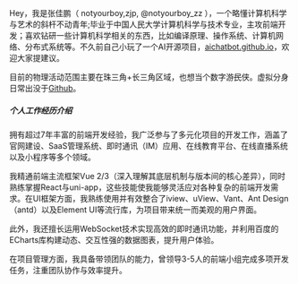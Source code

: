 Hey，我是张佳鹏（ notyourboy,zjp, @notyourboy_zz ），一个略懂计算机科学与艺术的斜杆不动青年;毕业于中国人民大学计算机科学与技术专业，主攻前端开发；喜欢钻研一些计算机科学相关的东西，比如编译原理、操作系统、计算机网络、分布式系统等。不久前自己小玩了一个AI开源项目，[aichatbot.github.io](https://notyourboy-zjp.github.io/aichatbot.github.io/)，欢迎大家提建议。 
<!-- 
Hey，我是张佳鹏（notyourboy   Zjp, _@notyourboy_zz_），一个略懂计算机科学与艺术的斜杆不动青年;自诩是一个[广院](https://baike.baidu.com/item/%E4%B8%AD%E5%9B%BD%E4%BC%A0%E5%AA%92%E5%A4%A7%E5%AD%A6)数字媒体艺术系与 RIT 计算机科学系（师从 [Prof. Matthew Fluet](https://www.cs.rit.edu/~mtf/) 专攻编程语言）杂交出来的[黑客与画家](https://book.douban.com/subject/6021440/)。

 现为 <del>Facebook</del> Meta 签约软件工程师，就职于开源技术<del>网红</del>团队 [React](https://beta.reactjs.org/community/meet-the-team#react-core)，曾参与 [Hermes JavaScript 引擎](https://hermesengine.dev/)，[ReasonML](https://reasonml.github.io/) (现 [ReScript](https://rescript-lang.org/))，以及 [Reality Labs](https://tech.fb.com/ar-vr/) 某保密项目等。在国内期间，曾被招募为阿里巴巴 · [阿里旅行（飞猪）](http://alitrip.com)· 前端工程师、微影时代 · 微票儿 · 前端基础设施工程团队负责人、[饿了么](https://ele.me/) · 大前端团队 · [PWA 顾问](https://medium.com/elemefe/upgrading-ele-me-to-progressive-web-app-2a446832e509) 等。 
 -->

目前的物理活动范围主要在珠三角+长三角区域，也想当个数字游<del>民</del>侠。虚拟分身日常出没于[Github](https://github.com/notyourboy-zjp)。

##### 个人工作经历介绍

拥有超过7年丰富的前端开发经验，我广泛参与了多元化项目的开发工作，涵盖了官网建设、SaaS管理系统、即时通讯（IM）应用、在线教育平台、在线直播系统以及小程序等多个领域。

我精通前端主流框架Vue 2/3（深入理解其底层机制与版本间的核心差异），同时熟练掌握React与uni-app，这些技能使我能够灵活应对各种复杂的前端开发需求。在UI框架方面，我熟练使用并有效整合了iview、uView、Vant、Ant Design（antd）以及Element UI等流行库，为项目带来统一而美观的用户界面。

此外，我还擅长运用WebSocket技术实现高效的即时通讯功能，并利用百度的ECharts库构建动态、交互性强的数据图表，提升用户体验。

在项目管理方面，我具备带领团队的能力，曾领导3-5人的前端小组完成多项开发任务，注重团队协作与效率提升。

<!-- 
##### 技术演讲

- [React 国情咨文 2022][13] · 第七届中国开源年会 · 2023
- [React Labs: What We've Been Working On – June 2022][12] · React Blog
- [React Without Memo][11] · [React Conf 2021](https://conf.reactjs.org/)
- [Toward Hermes being the Default][11] · React Native Blog · 2021
- React Native 0.64 with Hermes for iOS · [The RN Show Podcast Ep #5](https://www.callstack.com/podcast-react-native-show) · 2021
- [Upgrading to Progressive Web Apps][9] · [Youtube](https://www.youtube.com/watch?v=RWzMF-1fjJ8&t=1s) · [JSConf CN 上海 2017](http://2017.jsconf.cn/)
- Building Progressive Web Apps · [CSDI 广州 2017](http://www.csdisummit.com/)
- The State of Progressive Web App · GDG IO Redux 北京 2017
- 炒冷饭 · PWA 到底是个什么玩意？· Baidu HQ 北京 2017
- [Service Worker 101][5] · GDG DevFest 北京 2016
- [Progressive Web App，复兴序章][4] · [QCon 上海 2016](http://2016.qconshanghai.com/presentation/3111)
- Progressive Web App 之我见 · GDG IO Redux 北京 2016
- [CSS Still Sucks 2015][2] · 2015
- [JavaScript 模块化七日谈][1] · 2015 
-->

<!-- ##### 媒体关注

- [Hux 黄玄：从全局视角看 React 生态][14] · 直播 · 图灵 8 点半 · 2023
- [2022 中国开源先锋 33 人][18] · SegmentFault · 2023
- [React 黄玄：不懂艺术的 B-Boy 不是 Swag 的程序员][16] · Gitee 封面人物 · 2022
- [在硅谷当程序员是怎样的体验？][17] · 知乎[《我所向往的职业啊》](https://movie.douban.com/subject/36015036/) · 2022  -->

<!-- - [掘金 AMA：我是前端娱乐圈的老人 & Facebook 实习生 -- 黄玄][19] · 2018

[1]: //huangxuan.me/2015/07/09/js-module-7day/
[2]: //huangxuan.me/2015/12/28/css-sucks-2015/
[3]: //huangxuan.me/2016/06/05/pwa-in-my-pov/
[4]: //huangxuan.me/2016/10/20/pwa-qcon2016/
[5]: //huangxuan.me/2016/11/20/sw-101-gdgdf/
[6]: https://yanshuo.io/assets/player/?deck=58ac8598b123db0067292f92 "PWA Rehashing"
[7]: https://yanshuo.io/assets/player/?deck=593ad6fbfe88c2006a0a0d6d "The State of PWA"
[8]: https://yanshuo.io/assets/player/?deck=594d673d570c357d0698a950 "Building PWA"
[9]: //huangxuan.me/jsconfcn2017/
[10]: https://reactnative.dev/blog/2021/10/26/toward-hermes-being-the-default
[11]: https://youtu.be/lGEMwh32soc
[12]: https://reactjs.org/blog/2022/06/15/react-labs-what-we-have-been-working-on-june-2022.html
[13]: https://www.bilibili.com/video/BV1LY411Q7hC/?spm_id_from=333.999.0.0
[14]: https://appycyfaqcq1951.pc.xiaoe-tech.com/p/t_pc/course_pc_detail/video/v_64477dbfe4b0cf39e6c11d2a
[15]: https://segmentfault.com/a/1190000043208486
[16]: https://gitee.com/gitee-stars/30
[17]: https://www.zhihu.com/zvideo/1542577108190068737?page=ogv
[18]: https://segmentfault.com/a/1190000043208486
[19]: https://juejin.cn/post/6844903750155419655  -->